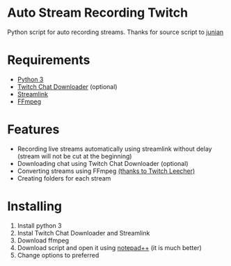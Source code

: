 # Auto Stream Recording Twitch
Python script for auto recording streams.
Thanks for source script to [junian](https://gist.github.com/junian/b41dd8e544bf0e3980c971b0d015f5f6)

# Requirements

* [Python 3](https://www.python.org/downloads/)
* [Twitch Chat Downloader](https://github.com/PetterKraabol/Twitch-Chat-Downloader) (optional)
* [Streamlink](https://github.com/streamlink/streamlink)
* [FFmpeg](http://ffmpeg.org/download.html)

# Features

* Recording live streams automatically using streamlink without delay (stream will not be cut at the beginning)
* Downloading chat using Twitch Chat Downloader (optional)
* Converting streams using FFmpeg [(thanks to Twitch Leecher)](https://github.com/Franiac/TwitchLeecher)
* Creating folders for each stream

# Installing

1. Install python 3
2. Instal Twitch Chat Downloader and Streamlink
3. Download ffmpeg
4. Download script and open it using [notepad++](https://notepad-plus-plus.org/downloads/) (it is much better)
5. Change options to preferred
